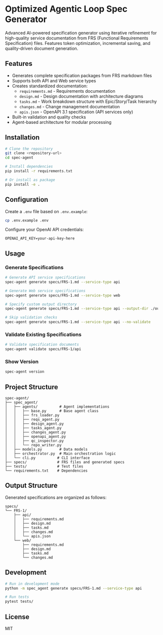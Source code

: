 # Optimized Agentic Loop Spec Generator

Advanced AI-powered specification generator using iterative refinement for high-quality service documentation from FRS (Functional Requirements Specification) files. Features token optimization, incremental saving, and quality-driven document generation.

## Features

- Generates complete specification packages from FRS markdown files
- Supports both API and Web service types
- Creates standardized documentation:
  - `requirements.md` - Requirements documentation
  - `design.md` - Design documentation with architecture diagrams
  - `tasks.md` - Work breakdown structure with Epic/Story/Task hierarchy
  - `changes.md` - Change management documentation
  - `apis.json` - OpenAPI 3.1 specification (API services only)
- Built-in validation and quality checks
- Agent-based architecture for modular processing

## Installation

```bash
# Clone the repository
git clone <repository-url>
cd spec-agent

# Install dependencies
pip install -r requirements.txt

# Or install as package
pip install -e .
```

## Configuration

Create a `.env` file based on `.env.example`:

```bash
cp .env.example .env
```

Configure your OpenAI API credentials:
```
OPENAI_API_KEY=your-api-key-here
```

## Usage

### Generate Specifications

```bash
# Generate API service specifications
spec-agent generate specs/FRS-1.md --service-type api

# Generate Web service specifications  
spec-agent generate specs/FRS-1.md --service-type web

# Specify custom output directory
spec-agent generate specs/FRS-1.md --service-type api --output-dir ./output

# Skip validation checks
spec-agent generate specs/FRS-1.md --service-type api --no-validate
```

### Validate Existing Specifications

```bash
# Validate specification documents
spec-agent validate specs/FRS-1/api
```

### Show Version

```bash
spec-agent version
```

## Project Structure

```
spec-agent/
├── spec_agent/
│   ├── agents/          # Agent implementations
│   │   ├── base.py      # Base agent class
│   │   ├── frs_loader.py
│   │   ├── reqs_agent.py
│   │   ├── design_agent.py
│   │   ├── tasks_agent.py
│   │   ├── changes_agent.py
│   │   ├── openapi_agent.py
│   │   ├── qc_inspector.py
│   │   └── repo_writer.py
│   ├── models.py        # Data models
│   ├── orchestrator.py  # Main orchestration logic
│   └── cli.py          # CLI interface
├── specs/              # FRS files and generated specs
├── tests/              # Test files
└── requirements.txt    # Dependencies
```

## Output Structure

Generated specifications are organized as follows:

```
specs/
└── FRS-1/
    ├── api/
    │   ├── requirements.md
    │   ├── design.md
    │   ├── tasks.md
    │   ├── changes.md
    │   └── apis.json
    └── web/
        ├── requirements.md
        ├── design.md
        ├── tasks.md
        └── changes.md
```

## Development

```bash
# Run in development mode
python -m spec_agent generate specs/FRS-1.md --service-type api

# Run tests
pytest tests/
```

## License

MIT